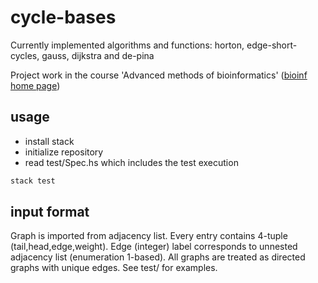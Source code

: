 # cycle-bases
Currently implemented algorithms and functions: horton, edge-short-cycles, gauss, dijkstra and de-pina

Project work in the course 'Advanced methods of bioinformatics' ([bioinf home page](https://www.bioinf.uni-leipzig.de/teaching/currentClasses/class233.html))

## usage
+ install stack 
+ initialize repository 
+ read test/Spec.hs which includes the test execution

```bash
stack test
```

## input format
Graph is imported from adjacency list. Every entry contains 4-tuple (tail,head,edge,weight). Edge (integer) label corresponds to unnested adjacency list (enumeration 1-based). All graphs are treated as directed graphs with unique edges. See test/ for examples.
